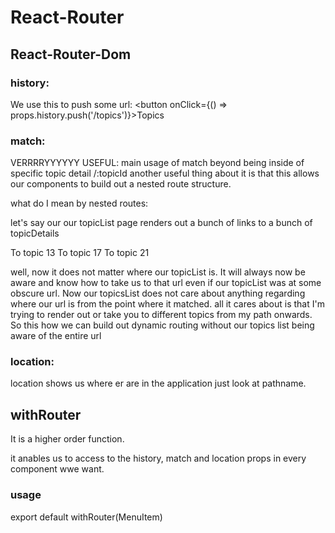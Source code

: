 # React-Router


## React-Router-Dom

### history:

We use this to push some url: <button onClick={() => props.history.push('/topics')}>Topics</button>

### match:

VERRRRYYYYYY USEFUL: main usage of match beyond being inside of specific topic detail /:topicId another useful thing about it is that this allows our components to build out a nested route structure.

what do I mean by nested routes:

let's say our our topicList page renders out a bunch of links to a bunch of topicDetails 

<Link to={`${props.match.url}/13`}>To topic 13</Link>
<Link to={`${props.match.url}/17`}>To topic 17</Link>
<Link to={`${props.match.url}/121`}>To topic 21</Link>

well, now it does not matter where our topicList is. It will always now be aware and know how to take us to that url even if our topicList was at some obscure url. Now our topicsList does not care about anything regarding where our url is from the point where it matched. all it cares about is that I'm trying to render out or take you to different topics from my path onwards. So this how we can build out dynamic routing without our topics list being aware of the entire url

### location:

location shows us where er are in the application just look at pathname.


## withRouter

It is a higher order function.

it anables us to access to the history, match and location props in every component wwe want.

### usage
export default withRouter(MenuItem)
